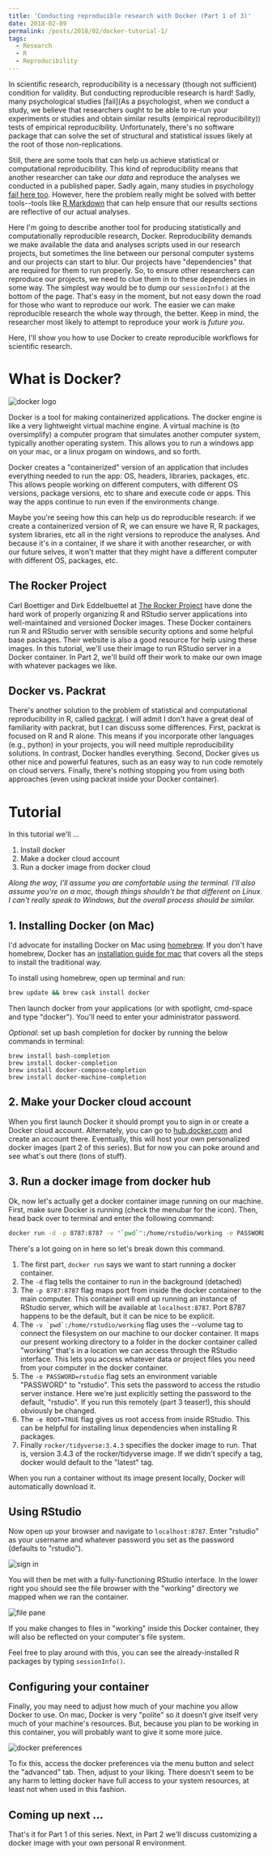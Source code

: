 ```yaml
---
title: 'Conducting reproducible research with Docker (Part 1 of 3)'
date: 2018-02-09
permalink: /posts/2018/02/docker-tutorial-1/
tags:
  - Research
  - R
  - Reproducibility
---
```


In scientific research, reproducibility is a necessary (though not sufficient) condition for validity. But conducting reproducible research is hard! Sadly, many psychological studies [fail](As  a psychologist, when we conduct a study, we believe that researchers ought to be able to re-run your experiments or studies and obtain similar results (empirical reproducibility)) tests of empirical reproducibility.  Unfortunately, there's no software package that can solve the set of structural and statistical issues likely at the root of those non-replications. 

Still, there are some tools that can help us achieve statistical or computational reproducibility. This kind of reproducibility means that another researcher can take _our data_ and reproduce the analyses we conducted in a published paper. Sadly again, many studies in psychology [fail here too](https://www.nature.com/news/stat-checking-software-stirs-up-psychology-1.21049). However, here the problem really might be solved with better tools--tools like [R Markdown](https://rmarkdown.rstudio.com/) that can help ensure that our results sections are reflective of our actual analyses.

Here I'm going to describe another tool for producing statistically and computationally reproducible research, Docker. Reproducibility demands we make available the data and analyses scripts used in our research projects, but sometimes the line between our personal computer systems and our projects can start to blur. Our projects have "dependencies" that are required for them to run properly. So, to ensure other researchers can reproduce our projects, we need to clue them in to these dependencies in some way. The simplest way would be to dump our `sessionInfo()` at the bottom of the page. That's easy in the moment, but not easy down the road for those who want to reproduce our work. The easier we can make reproducible research the whole way through, the better. Keep in mind, the researcher most likely to attempt to reproduce your work is _future you_. 

Here, I'll show you how to use Docker to create reproducible workflows for scientific research.

# What is Docker?

![docker logo](https://www.docker.com/sites/default/files/horizontal.png)

Docker is a tool for making containerized applications. The docker engine is like a very lightweight virtual machine engine. A virtual machine is (to oversimplify) a computer program that simulates another computer system, typically another operating system. This allows you to run a windows app on your mac, or a linux progam on windows, and so forth.

Docker creates a "containerized" version of an application that includes everything needed to run the app: OS, headers, libraries, packages, etc. This allows people working on different computers, with different OS versions, package versions, etc to share and execute code or apps. This way the apps continue to run even if the environments change. 

Maybe you're seeing how this can help us do reproducible research: if we create a containerized version of R, we can ensure we have R, R packages, system libraries, etc all in the right versions to reproduce the analyses. And because it's in a container, if we share it with another researcher, or with our future selves, it won't matter that they might have a different computer with different OS, packages, etc.

## The Rocker Project

Carl Boettiger and Dirk Eddelbuettel at [The Rocker Project](https://www.rocker-project.org/) have done the hard work of properly organizing R and RStudio server applications into well-maintained and versioned Docker images. These Docker containers run R and RStudio server with sensible security options and some helpful base packages. Their website is also a good resource for help using these images. In this tutorial, we'll use their image to run RStudio server in a Docker container. In Part 2, we'll build off their work to make our own image with whatever packages we like.

## Docker vs. Packrat

There's another solution to the problem of statistical and computational reproducibility in R, called [packrat](https://rstudio.github.io/packrat/). I will admit I don't have a great deal of familiarity with packrat, but I can discuss some differences. First, packrat is focused on R and R alone. This means if you incorporate other languages (e.g., python) in your projects, you will need multiple reproducibility solutions. In contrast, Docker handles everything. Second, Docker gives us other nice and powerful features, such as an easy way to run code remotely on cloud servers. Finally, there's nothing stopping you from using both approaches (even using packrat inside your Docker container).

# Tutorial

In this tutorial we'll ...

1. Install docker
2. Make a docker cloud account
3. Run a docker image from docker cloud

_Along the way, I'll assume you are comfortable using the terminal. I'll also assume you're on a mac, though things shouldn't be that different on Linux. I can't really speak to Windows, but the overall process should be similar._

## 1. Installing Docker (on Mac)

I'd advocate for installing Docker on Mac using [homebrew](https://brew.sh/). If you don't have homebrew, Docker has an [installation guide for mac](https://docs.docker.com/docker-for-mac/install/) that covers all the steps to install the traditional way. 

To install using homebrew, open up terminal and run:

```bash
brew update && brew cask install docker
```

Then launch docker from your applications (or with spotlight, cmd-space and type "docker"). You'll need to enter your administrator password.

_Optional_: set up bash completion for docker by running the below commands in terminal:

```
brew install bash-completion
brew install docker-completion
brew install docker-compose-completion
brew install docker-machine-completion
```

## 2. Make your Docker cloud account

When you first launch Docker it should prompt you to sign in or create a Docker cloud account. Alternately, you can go to [hub.docker.com](https://hub.docker.com/) and create an account there. Eventually, this will host your own personalized docker images (part 2 of this series). But for now you can poke around and see what's out there (tons of stuff).

## 3. Run a docker image from docker hub

Ok, now let's actually get a docker container image running on our machine. First, make sure Docker is running (check the menubar for the icon). Then, head back over to terminal and enter the following command:

```bash
docker run -d -p 8787:8787 -v "`pwd`":/home/rstudio/working -e PASSWORD=rstudio -e ROOT=TRUE rocker/tidyverse:3.4.3
```

There's a lot going on in here so let's break down this command. 

1. The first part, `docker run` says we want to start running a docker container. 
2. The `-d` flag tells the container to run in the background (detached)
3. The `-p 8787:8787` flag maps port from inside the docker container to the main computer. This container will end up running an instance of RStudio server, which will be available at `localhost:8787`. Port 8787 happens to be the default, but it can be nice to be explicit. 
4. The ```-v `pwd`:/home/rstudio/working``` flag uses the --volume tag to connect the filesystem on our machine to our docker container. It maps our present working directory to a folder in the docker container called "working" that's in a location we can access through the RStudio interface. This lets you access whatever data or project files you need from your computer in the docker container.
5. The `-e PASSWORD=rstudio` flag sets an environment variable "PASSWORD" to "rstudio". This sets the password to access the rstudio server instance. Here we're just explicitly setting the password to the default, "rstudio". If you run this remotely (part 3 teaser!), this should obviously be changed.
6. The `-e ROOT=TRUE` flag gives us root access from inside RStudio. This can be helpful for installing linux dependencies when installing R packages.
7. Finally `rocker/tidyverse:3.4.3` specifies the docker image to run. That is, version 3.4.3 of the rocker/tidyverse image. If we didn't specify a tag, docker would default to the "latest" tag.

When you run a container without its image present locally, Docker will automatically download it.

## Using RStudio

Now open up your browser and navigate to `localhost:8787`. Enter "rstudio" as your username and whatever password you set as the password (defaults to "rstudio").

![sign in](/images/rstudio-sign-in.png) 

You will then be met with a fully-functioning RStudio interface. In the lower right you should see the file browser with the "working" directory we mapped when we ran the container. 

![file pane](/images/rstudio_interface.png) 

If you make changes to files in "working" inside this Docker container, they will also be reflected on your computer's file system.

Feel free to play around with this, you can see the already-installed R packages by typing `sessionInfo()`. 

## Configuring your container

Finally, you may need to adjust how much of your machine you allow Docker to use. On mac, Docker is very "polite" so it doesn't give itself very much of your machine's resources. But, because you plan to be working in this container, you will probably want to give it some more juice.

![docker preferences](/images/docker_prefs.png)

To fix this, access the docker preferences via the menu button and select the "advanced" tab. Then, adjust to your liking. There doesn't seem to be any harm to letting docker have full access to your system resources, at least not when used in this fashion.

## Coming up next ...

That's it for Part 1 of this series. Next, in Part 2 we'll discuss customizing a docker image with your own personal R environment.